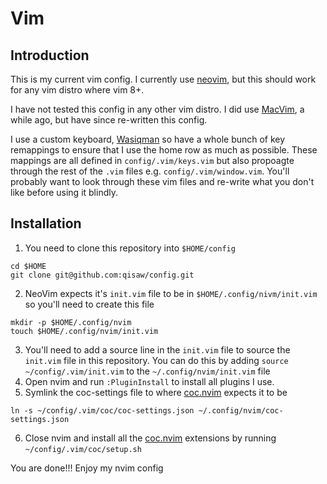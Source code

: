 # Vim

## Introduction
This is my current vim config. I currently use [neovim](https://neovim.io/), but this should work for any vim distro where vim 8+.

I have not tested this config in any other vim distro. I did use [MacVim](https://github.com/macvim-dev/macvim), a while ago, but have since re-written this config.

I use a custom keyboard, [Wasiqman](https://github.com/qisaw/wasiqman) so have a whole bunch of key remappings to ensure that I use the home row as much as possible.
  These mappings are all defined in `config/.vim/keys.vim` but also propoagte through the rest of the `.vim` files e.g. `config/.vim/window.vim`. You'll probably want to look through these vim files and re-write what you don't like before using it blindly.

## Installation
1. You need to clone this repository into `$HOME/config`
~~~
cd $HOME
git clone git@github.com:qisaw/config.git
~~~
2. NeoVim expects it's `init.vim` file to be in `$HOME/.config/nivm/init.vim` so you'll need to create this file
~~~
mkdir -p $HOME/.config/nvim
touch $HOME/.config/nvim/init.vim
~~~
3. You'll need to add a source line in the `init.vim` file to source the `init.vim` file in this repository. You can do this by adding `source ~/config/.vim/init.vim` to the `~/.config/nvim/init.vim` file
4. Open nvim and run `:PluginInstall` to install all plugins I use.
5. Symlink the coc-settings file to where [coc.nvim](https://github.com/neoclide/coc.nvim) expects it to be
~~~
ln -s ~/config/.vim/coc/coc-settings.json ~/.config/nvim/coc-settings.json
~~~
6. Close nvim and install all the [coc.nvim](https://github.com/neoclide/coc.nvim) extensions by running `~/config/.vim/coc/setup.sh`

You are done!!! Enjoy my nvim config

